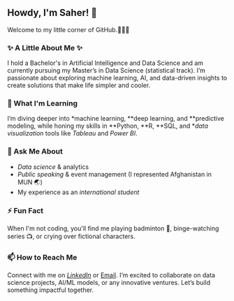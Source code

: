 ## Howdy, I'm Saher! 👋
Welcome to my little corner of GitHub.👩🏻‍💻

### ✨ A Little About Me ✨ 
I hold a Bachelor's in Artificial Intelligence and Data Science and am currently pursuing my Master’s in Data Science (statistical track). I’m passionate about exploring machine learning, AI, and data-driven insights to create solutions that make life simpler and cooler.

### 🌱 What I'm Learning  
I’m diving deeper into *machine learning, **deep learning, and **predictive modeling, while honing my skills in **Python, **R, **SQL, and **data visualization* tools like *Tableau* and *Power BI*.  

### 💬 Ask Me About  
- *Data science* & analytics  
- *Public speaking* & event management (I represented Afghanistan in MUN 🌏)  
- My experience as an *international student*  

### ⚡ Fun Fact  
When I'm not coding, you'll find me playing badminton 🏸, binge-watching series 📺, or crying over fictional characters.

### 📫 How to Reach Me  
Connect with me on *[LinkedIn](https://www.linkedin.com/in/saherthekedar)* or [Email](thekedarsaher@gmail.com). I’m excited to collaborate on data science projects, AI/ML models, or any innovative ventures. Let’s build something impactful together.


<!--
**saher02/saher02** is a ✨ _special_ ✨ repository because its `README.md` (this file) appears on your GitHub profile.

Here are some ideas to get you started:

- 🔭 I’m currently working on ...
- 🌱 I’m currently learning ...
- 👯 I’m looking to collaborate on ...
- 🤔 I’m looking for help with ...
- 💬 Ask me about ...
- 📫 How to reach me: ...
- 😄 Pronouns: ...
- ⚡ Fun fact: ...
-->
